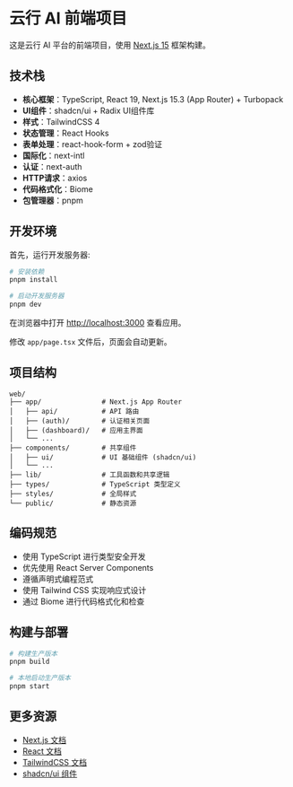 # 云行 AI 前端项目

这是云行 AI 平台的前端项目，使用 [Next.js 15](https://nextjs.org) 框架构建。

## 技术栈

- **核心框架**：TypeScript, React 19, Next.js 15.3 (App Router) + Turbopack
- **UI组件**：shadcn/ui + Radix UI组件库
- **样式**：TailwindCSS 4
- **状态管理**：React Hooks
- **表单处理**：react-hook-form + zod验证
- **国际化**：next-intl
- **认证**：next-auth
- **HTTP请求**：axios
- **代码格式化**：Biome
- **包管理器**：pnpm

## 开发环境

首先，运行开发服务器:

```bash
# 安装依赖
pnpm install

# 启动开发服务器
pnpm dev
```

在浏览器中打开 [http://localhost:3000](http://localhost:3000) 查看应用。

修改 `app/page.tsx` 文件后，页面会自动更新。

## 项目结构

```
web/
├── app/               # Next.js App Router
│   ├── api/           # API 路由
│   ├── (auth)/        # 认证相关页面
│   ├── (dashboard)/   # 应用主界面
│   └── ...
├── components/        # 共享组件
│   ├── ui/            # UI 基础组件 (shadcn/ui)
│   └── ...
├── lib/               # 工具函数和共享逻辑
├── types/             # TypeScript 类型定义
├── styles/            # 全局样式
└── public/            # 静态资源
```

## 编码规范

- 使用 TypeScript 进行类型安全开发
- 优先使用 React Server Components
- 遵循声明式编程范式
- 使用 Tailwind CSS 实现响应式设计
- 通过 Biome 进行代码格式化和检查

## 构建与部署

```bash
# 构建生产版本
pnpm build

# 本地启动生产版本
pnpm start
```

## 更多资源

- [Next.js 文档](https://nextjs.org/docs)
- [React 文档](https://react.dev)
- [TailwindCSS 文档](https://tailwindcss.com/docs)
- [shadcn/ui 组件](https://ui.shadcn.com)
